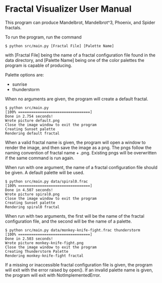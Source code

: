 # Fractal Visualizer User Manual

This program can produce Mandelbrot, Mandelbrot^3, Phoenix, and Spider fractals.


To run the program, run the command 
```commandline
$ python src/main.py [Fractal File] [Palette Name]
```
with [Fractal File] being the name of a fractal configuration file found in the data directory, and 
[Palette Name] being one of the color palettes the program is capable of producing.

Palette options are:
* sunrise
* thunderstorm

When no arguments are given, the program will create a default fractal.

```
$ python src/main.py
[100% =================================]
Done in 2.754 seconds!
Wrote picture default.png
Close the image window to exit the program
Creating Sunset palette
Rendering default fractal
```

When a valid fractal name is given, the program will open a window to render the image, and then save the image as a png.
The pngs follow the naming convention of fractal name + .png. Existing pngs will be overwritten if the same command is run again.

When run with one argument, the name of a fractal configuration file should be given. A default palette will be used.

```
$ python src/main.py data/spiral0.frac
[100% =================================]
Done in 4.507 seconds!
Wrote picture spiral0.png
Close the image window to exit the program
Creating Sunset palette
Rendering spiral0 fractal
```

When run with two arguments, the first will be the name of the fractal configuration file, and the second will be the name of a palette.
```
$ python src/main.py data/monkey-knife-fight.frac thunderstorm
[100% =================================]
Done in 2.503 seconds!
Wrote picture monkey-knife-fight.png
Close the image window to exit the program
Creating Thunderstorm Palette
Rendering monkey-knife-fight fractal
```

If a missing or inaccessible fractal configuration file is given, the program will exit with the error raised by open().
If an invalid palette name is given, the program will exit with NotImplementedError.